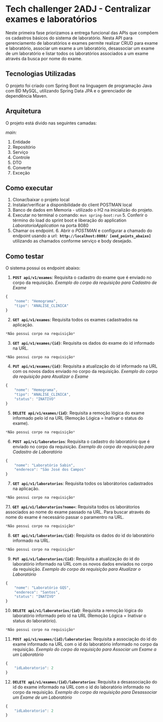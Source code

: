 # Tech challenger 2ADJ - Centralizar exames e laboratórios
Neste primeira fase priorizamos a entrega  funcional das APIs que compõem  os cadastros básicos do sistema de laboratório.
Nesta API para gerenciamento de laboratórios e exames permite realizar CRUD para exame e laboratório, associar um exame a um laboratório, desassociar um exame de um laboratório e listar todos os laboratórios associados a um exame através da busca por nome do exame.
## Tecnologias Utilizadas
O projeto foi criado com Spring Boot na linguagem de programação Java com BD MySQL, utilizando Spring Data JPA e o gerenciador de dependência Maven.

## Arquitetura 
O projeto está divido nas seguintes camadas:

*main:*
1. Entidade  
2. Repositório
3. Serviço
4. Controle
5. DTO
6. Converte
7. Exceção

## Como executar
1. Clonar/baixar o projeto local
2. Instalar/verificar a disponibilidade do client POSTMAN local
2. Banco de dados em Memoria - utilizado o H2 na inicializão do projeto.
4. Executar no terminal o comando: ``mvn spring-boot:run``
   5. Conferir o término do load do sprint boot e liberação do application _LaboratorioApplication_ na porta 8080
5. Chamar os endpoint.
   6. Abrir o _POSTMAN_ e configurar a chamado do endpoint usando a url:**`` http://localhost:8080/ [end_points_abaixo]``** utilizando as chamados conforme serviço e body desejado.

## Como testar 
O sistema possui os endpoint abaixo: 
1. **``POST api/v1/exames``**: Requisita o cadastro do exame que é enviado no corpo da requisição.
*Exemplo do corpo da requisição para Cadastro de Exame*
```javascript
{
	"nome": "Hemograma",
	"tipo": "ANALISE_CLINICA"
}
```
2. **``GET api/v1/exames``**: Requisita todos os exames cadastrados na aplicação.
```javascript
*Não possui corpo na requisição*
```
3. **``GET api/v1/exames/{id}``**: Requisita os dados do exame do id informado na URL.
```javascript
*Não possui corpo na requisição*
```
4. **``PUT api/v1/exames/{id}``**: Requisita a atualização do id informado na URL com os novos dados enviado no corpo da requisição.
*Exemplo do corpo da requisição para Atualizar o Exame*
```javascript
{
	"nome": "Hemograma",
	"tipo": "ANALISE_CLINICA",
	"status": "INATIVO"
}
```
5. **``DELETE api/v1/exames/{id}``**: Requisita a remoção lógica do exame informado pelo id na URL (Remoção Lógica = Inativar o status do exame).
```javascript
*Não possui corpo na requisição*
```
6. **``POST api/v1/laboratorios``**: Requisita o cadastro do laboratório que é enviado no corpo da requisição.
*Exemplo do corpo da requisição para Cadastro de Laboratório*
```javascript
{
	"nome": "Laboratório Sabin",
	"endereco": "São José dos Campos"
}
```
7. **``GET api/v1/laboratorios``**: Requisita todos os laborátorios cadastrados na aplicação.
```javascript
*Não possui corpo na requisição*
```
7.1. **``GET api/v1/laboratorios?nome=``**: Requisita todos os laborátorios associados ao nome do exame passado na URL.
Para buscar através do nome do exame é necessário passar o paramentro na URL. 
```javascript
*Não possui corpo na requisição*
```
8. **``GET api/v1/laboratorios/{id}``**: Requisita os dados do id do laboratório informado na URL.
```javascript
*Não possui corpo na requisição*
```
9. **``PUT api/v1/laboratorios/{id}``**: Requisita a atualização do id do laboratório informado na URL com os novos dados enviados no corpo da requisição.
*Exemplo do corpo da requisição para Atualizar o Laboratório*
```javascript
{
	"nome": "Laboratório GQS",
	"endereco": "Santos",
	"status": "INATIVO"
}
```
10. **``DELETE api/v1/laboratorios/{id}``**: Requisita a remoção lógica do laboratório informado pelo id na URL (Remoção Lógica = Inativar o status do laboratório).
```javascript
*Não possui corpo na requisição*
```
11. **``POST api/v1/exames/{id}/laboratorios``**: Requisita a associação do id do exame informado na URL com o id do laboratório informado no corpo da requisição.
*Exemplo do corpo da requisição para Associar um Exame a um Laboratório*
```javascript
{
	"idLaboratorio": 2
}
```

12. **``DELETE api/v1/exames/{id}/laboratorios``**: Requisita a desassociação do id do exame informado na URL com o id do laboratório informado no corpo da requisição.
*Exemplo do corpo da requisição para Desassociar um Exame de um Laboratório*
```javascript
{
	"idLaboratorio": 2
}
```
